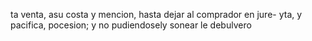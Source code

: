 ta venta, asu costa y mencion, hasta dejar al comprador en jure- yta, y pacifica, pocesion; y no pudiendosely sonear le debulvero